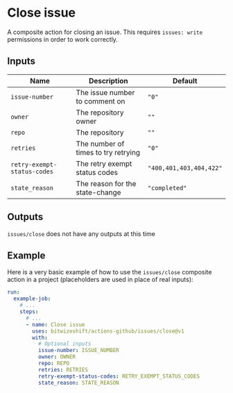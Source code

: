 # Close issue

<!-- These docs are generated by a tool -->

A composite action for closing an issue.
This requires `issues: write` permissions in order to work correctly.

## Inputs

| Name | Description | Default |
|------|-------------|---------|
| `issue-number` | The issue number to comment on | `"0"` |
| `owner` | The repository owner | `""` |
| `repo` | The repository | `""` |
| `retries` | The number of times to try retrying | `"0"` |
| `retry-exempt-status-codes` | The retry exempt status codes | `"400,401,403,404,422"` |
| `state_reason` | The reason for the state-change | `"completed"` |

## Outputs

`issues/close` does not have any outputs at this time

## Example

Here is a very basic example of how to use the `issues/close` composite action
in a project (placeholders are used in place of real inputs):

```yaml
run:
  example-job:
    # ... 
    steps:
      # ... 
      - name: Close issue
        uses: bitwizeshift/actions-github/issues/close@v1
        with:
          # Optional inputs
          issue-number: ISSUE_NUMBER
          owner: OWNER
          repo: REPO
          retries: RETRIES
          retry-exempt-status-codes: RETRY_EXEMPT_STATUS_CODES
          state_reason: STATE_REASON
```
